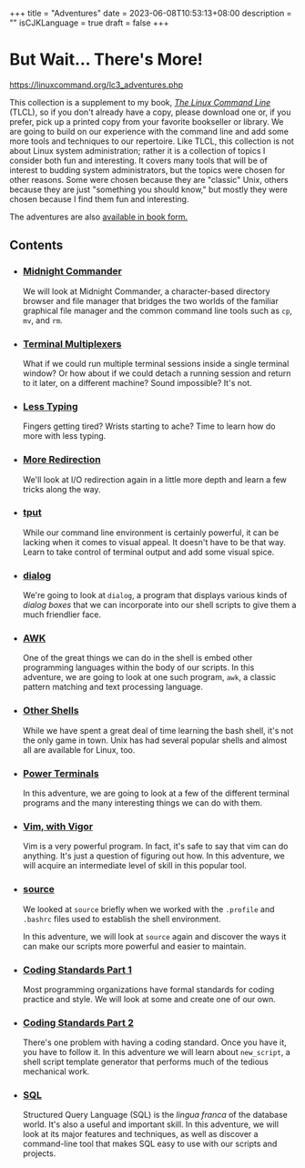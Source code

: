 +++
title = "Adventures"
date = 2023-06-08T10:53:13+08:00
description = ""
isCJKLanguage = true
draft = false
+++

# But Wait... There's More!

https://linuxcommand.org/lc3_adventures.php

This collection is a supplement to my book, *[The Linux Command Line ](https://linuxcommand.org/tlcl.php)*(TLCL), so if you don't already have a copy, please download one or, if you prefer, pick up a printed copy from your favorite bookseller or library. We are going to build on our experience with the command line and add some more tools and techniques to our repertoire. Like TLCL, this collection is not about Linux system administration; rather it is a collection of topics I consider both fun and interesting. It covers many tools that will be of interest to budding system administrators, but the topics were chosen for other reasons. Some were chosen because they are "classic" Unix, others because they are just "something you should know," but mostly they were chosen because I find them fun and interesting.

The adventures are also [available in book form.](https://linuxcommand.org/tlcl.php#AWTLCL)

## Contents

- ### [Midnight Commander](https://linuxcommand.org/lc3_adv_mc.php)

  We will look at Midnight Commander, a character-based directory browser and file manager that bridges the two worlds of the familiar graphical file manager and the common command line tools such as `cp`, `mv`, and `rm`.

- ### [Terminal Multiplexers](https://linuxcommand.org/lc3_adv_termmux.php)

  What if we could run multiple terminal sessions inside a single terminal window? Or how about if we could detach a running session and return to it later, on a different machine? Sound impossible? It's not.

- ### [Less Typing](https://linuxcommand.org/lc3_adv_lesstype.php)

  Fingers getting tired? Wrists starting to ache? Time to learn how do more with less typing.

- ### [More Redirection](https://linuxcommand.org/lc3_adv_redirection.php)

  We'll look at I/O redirection again in a little more depth and learn a few tricks along the way.

- ### [tput](https://linuxcommand.org/lc3_adv_tput.php)

  While our command line environment is certainly powerful, it can be lacking when it comes to visual appeal. It doesn't have to be that way. Learn to take control of terminal output and add some visual spice.

- ### [dialog](https://linuxcommand.org/lc3_adv_dialog.php)

  We're going to look at `dialog`, a program that displays various kinds of *dialog boxes* that we can incorporate into our shell scripts to give them a much friendlier face.

- ### [AWK](https://linuxcommand.org/lc3_adv_awk.php)

  One of the great things we can do in the shell is embed other programming languages within the body of our scripts. In this adventure, we are going to look at one such program, `awk`, a classic pattern matching and text processing language.

- ### [Other Shells](https://linuxcommand.org/lc3_adv_othershells.php)

  While we have spent a great deal of time learning the bash shell, it's not the only game in town. Unix has had several popular shells and almost all are available for Linux, too.

- ### [Power Terminals](https://linuxcommand.org/lc3_adv_powerterm.php)

  In this adventure, we are going to look at a few of the different terminal programs and the many interesting things we can do with them.

- ### [Vim, with Vigor](https://linuxcommand.org/lc3_adv_vimvigor.php)

  Vim is a very powerful program. In fact, it's safe to say that vim can do anything. It's just a question of figuring out how. In this adventure, we will acquire an intermediate level of skill in this popular tool.

- ### [source](https://linuxcommand.org/lc3_adv_source.php)

  We looked at `source` briefly when we worked with the `.profile` and `.bashrc` files used to establish the shell environment.

  In this adventure, we will look at `source` again and discover the ways it can make our scripts more powerful and easier to maintain.

- ### [Coding Standards Part 1](https://linuxcommand.org/lc3_adv_standards.php)

  Most programming organizations have formal standards for coding practice and style. We will look at some and create one of our own.

- ### [Coding Standards Part 2](https://linuxcommand.org/lc3_adv_new_script.php)

  There's one problem with having a coding standard. Once you have it, you have to follow it. In this adventure we will learn about `new_script`, a shell script template generator that performs much of the tedious mechanical work.

- ### [SQL](https://linuxcommand.org/lc3_adv_sql.php)

  Structured Query Language (SQL) is the *lingua franca* of the database world. It's also a useful and important skill. In this adventure, we will look at its major features and techniques, as well as discover a command-line tool that makes SQL easy to use with our scripts and projects.